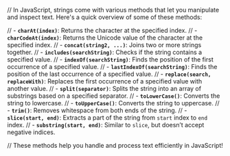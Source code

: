 // In JavaScript, strings come with various methods that let you manipulate and inspect text. Here's a quick overview of some of these methods:

// - **`charAt(index)`**: Returns the character at the specified index.
// - **`charCodeAt(index)`**: Returns the Unicode value of the character at the specified index.
// - **`concat(string2, ...)`**: Joins two or more strings together.
// - **`includes(searchString)`**: Checks if the string contains a specified value.
// - **`indexOf(searchString)`**: Finds the position of the first occurrence of a specified value.
// - **`lastIndexOf(searchString)`**: Finds the position of the last occurrence of a specified value.
// - **`replace(search, replaceWith)`**: Replaces the first occurrence of a specified value with another value.
// - **`split(separator)`**: Splits the string into an array of substrings based on a specified separator.
// - **`toLowerCase()`**: Converts the string to lowercase.
// - **`toUpperCase()`**: Converts the string to uppercase.
// - **`trim()`**: Removes whitespace from both ends of the string.
// - **`slice(start, end)`**: Extracts a part of the string from `start` index to `end` index.
// - **`substring(start, end)`**: Similar to `slice`, but doesn’t accept negative indices.

// These methods help you handle and process text efficiently in JavaScript!